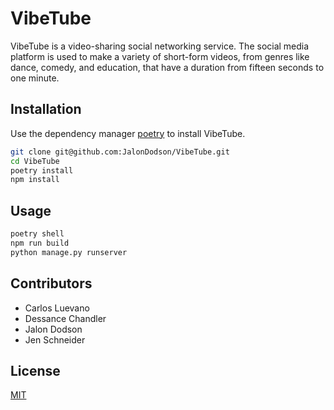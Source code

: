 # VibeTube

VibeTube is a video-sharing social networking service. The social media platform is used to make a variety of short-form videos, from genres like dance, comedy, and education, that have a duration from fifteen seconds to one minute.

## Installation

Use the dependency manager [poetry](https://github.com/python-poetry/poetry) to install VibeTube.

```bash
git clone git@github.com:JalonDodson/VibeTube.git
cd VibeTube
poetry install
npm install
```

## Usage

```python
poetry shell
npm run build
python manage.py runserver
```

## Contributors
- Carlos Luevano
- Dessance Chandler
- Jalon Dodson
- Jen Schneider


## License
[MIT](https://choosealicense.com/licenses/mit/)
